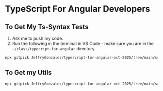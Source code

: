 # TypeScript For Angular Developers

## To Get My Ts-Syntax Tests

1. Ask me to push my code.
2. Run the following in the terminal in VS Code - make sure you are in the `~/class/typecript-for-angular` directory.

```sh
npx gitpick JeffryGonzalez/typescript-for-angular-oct-2025/tree/main/src/ts-syntax -o ./src/ts-syntax-instructor
```

## To Get my Utils

```sh
npx gitpick JeffryGonzalez/typescript-for-angular-oct-2025/tree/main/src/shared/utils -o ./src/shared/utils
```
